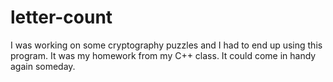 # letter-count
I was working on some cryptography puzzles and I had to end up using this program. It was my homework from my C++ class. It could come in handy again someday.
